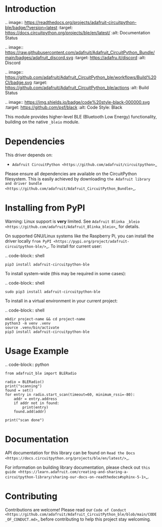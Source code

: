 Introduction
============

.. image:: https://readthedocs.org/projects/adafruit-circuitpython-ble/badge/?version=latest
    :target: https://docs.circuitpython.org/projects/ble/en/latest/
    :alt: Documentation Status

.. image:: https://raw.githubusercontent.com/adafruit/Adafruit_CircuitPython_Bundle/main/badges/adafruit_discord.svg
    :target: https://adafru.it/discord
    :alt: Discord

.. image:: https://github.com/adafruit/Adafruit_CircuitPython_ble/workflows/Build%20CI/badge.svg
    :target: https://github.com/adafruit/Adafruit_CircuitPython_ble/actions
    :alt: Build Status

.. image:: https://img.shields.io/badge/code%20style-black-000000.svg
    :target: https://github.com/psf/black
    :alt: Code Style: Black

This module provides higher-level BLE (Bluetooth Low Energy) functionality,
building on the native `_bleio` module.

Dependencies
=============
This driver depends on:

* `Adafruit CircuitPython <https://github.com/adafruit/circuitpython>`_

Please ensure all dependencies are available on the CircuitPython filesystem.
This is easily achieved by downloading
`the Adafruit library and driver bundle <https://github.com/adafruit/Adafruit_CircuitPython_Bundle>`_.

Installing from PyPI
====================

Warning: Linux support is **very** limited. See `Adafruit Blinka _bleio
<https://github.com/adafruit/Adafruit_Blinka_bleio>`_ for details.

On supported GNU/Linux systems like the Raspberry Pi, you can install the driver locally `from
PyPI <https://pypi.org/project/adafruit-circuitpython-ble/>`_. To install for current user:

.. code-block:: shell

    pip3 install adafruit-circuitpython-ble

To install system-wide (this may be required in some cases):

.. code-block:: shell

    sudo pip3 install adafruit-circuitpython-ble

To install in a virtual environment in your current project:

.. code-block:: shell

    mkdir project-name && cd project-name
    python3 -m venv .venv
    source .venv/bin/activate
    pip3 install adafruit-circuitpython-ble

Usage Example
=============

.. code-block:: python

    from adafruit_ble import BLERadio

    radio = BLERadio()
    print("scanning")
    found = set()
    for entry in radio.start_scan(timeout=60, minimum_rssi=-80):
        addr = entry.address
        if addr not in found:
            print(entry)
        found.add(addr)

    print("scan done")


Documentation
=============

API documentation for this library can be found on `Read the Docs <https://docs.circuitpython.org/projects/ble/en/latest/>`_.

For information on building library documentation, please check out `this guide <https://learn.adafruit.com/creating-and-sharing-a-circuitpython-library/sharing-our-docs-on-readthedocs#sphinx-5-1>`_.

Contributing
============

Contributions are welcome! Please read our `Code of Conduct
<https://github.com/adafruit/Adafruit_CircuitPython_ble/blob/main/CODE_OF_CONDUCT.md>`_
before contributing to help this project stay welcoming.
